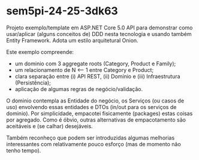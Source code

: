 # sem5pi-24-25-3dk63


Projeto exemplo/template em ASP.NET Core 5.0 API para demonstrar como usar/aplicar (alguns conceitos de) DDD nesta tecnologia e usando também Entity Framework.
Adota um estilo arquitetural Onion.

Este exemplo compreende:
- um dominio com 3 aggregate roots (Category, Product e Family);
- um relacionamento de N <— 1 entre Category e Product;
- clara separação entre (i) API REST, (ii) Domínio e (iii) Infraestrutura (Persistência);
- aplicação de algumas regras de negócio/validação.

O dominio contempla as Entidade do negócio, os Serviços (ou casos de uso) envolvendo essas entidades e DTOs (in/out para os serviços de dominio).
Por simplicidade, empacotei fisicamente (packages) estas coisas por agregado.
Como é óbvio, outras alternativas de empacotamento são aceitáveis e (se calhar) desejáveis.

Também reconheço que podem ser introduzidas algumas melhorias interessantes com relativamente pouco esforço (mas de momento não tenho tempo).
